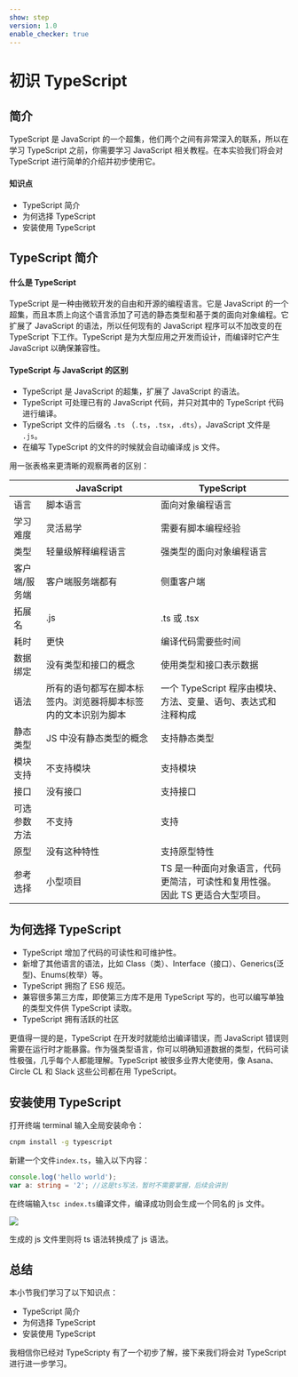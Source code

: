 ```yaml
---
show: step
version: 1.0
enable_checker: true
---
```


# 初识 TypeScript

## 简介

TypeScript 是 JavaScript 的一个超集，他们两个之间有非常深入的联系，所以在学习 TypeScript 之前，你需要学习 JavaScript 相关教程。在本实验我们将会对 TypeScript 进行简单的介绍并初步使用它。

#### 知识点

- TypeScript 简介
- 为何选择 TypeScript
- 安装使用 TypeScript

## TypeScript 简介

#### 什么是 TypeScript

TypeScript 是一种由微软开发的自由和开源的编程语言。它是 JavaScript 的一个超集，而且本质上向这个语言添加了可选的静态类型和基于类的面向对象编程。它扩展了 JavaScript 的语法，所以任何现有的 JavaScript 程序可以不加改变的在 TypeScript 下工作。TypeScript 是为大型应用之开发而设计，而编译时它产生 JavaScript 以确保兼容性。

#### TypeScript 与 JavaScript 的区别

- TypeScript 是 JavaScript 的超集，扩展了 JavaScript 的语法。
- TypeScript 可处理已有的 JavaScript 代码，并只对其中的 TypeScript 代码进行编译。
- TypeScript 文件的后缀名 `.ts` （`.ts`，`.tsx`，`.dts`），JavaScript 文件是 `.js`。
- 在编写 TypeScript 的文件的时候就会自动编译成 js 文件。

用一张表格来更清晰的观察两者的区别：

|               | JavaScript                                                     | TypeScript                                                                    |
| ------------- | -------------------------------------------------------------- | ----------------------------------------------------------------------------- |
| 语言          | 脚本语言                                                       | 面向对象编程语言                                                              |
| 学习难度      | 灵活易学                                                       | 需要有脚本编程经验                                                            |
| 类型          | 轻量级解释编程语言                                             | 强类型的面向对象编程语言                                                      |
| 客户端/服务端 | 客户端服务端都有                                               | 侧重客户端                                                                    |
| 拓展名        | .js                                                            | .ts 或 .tsx                                                                   |
| 耗时          | 更快                                                           | 编译代码需要些时间                                                            |
| 数据绑定      | 没有类型和接口的概念                                           | 使用类型和接口表示数据                                                        |
| 语法          | 所有的语句都写在脚本标签内。浏览器将脚本标签内的文本识别为脚本 | 一个 TypeScript 程序由模块、方法、变量、语句、表达式和注释构成                |
| 静态类型      | JS 中没有静态类型的概念                                        | 支持静态类型                                                                  |
| 模块支持      | 不支持模块                                                     | 支持模块                                                                      |
| 接口          | 没有接口                                                       | 支持接口                                                                      |
| 可选参数方法  | 不支持                                                         | 支持                                                                          |
| 原型          | 没有这种特性                                                   | 支持原型特性                                                                  |
| 参考选择      | 小型项目                                                       | TS 是一种面向对象语言，代码更简洁，可读性和复用性强。因此 TS 更适合大型项目。 |

## 为何选择 TypeScript

- TypeScript 增加了代码的可读性和可维护性。
- 新增了其他语言的语法，比如 Class（类）、Interface（接口）、Generics(泛型)、Enums(枚举）等。
- TypeScript 拥抱了 ES6 规范。
- 兼容很多第三方库，即使第三方库不是用 TypeScript 写的，也可以编写单独的类型文件供 TypeScript 读取。
- TypeScript 拥有活跃的社区

更值得一提的是，TypeScript 在开发时就能给出编译错误，而 JavaScript 错误则需要在运行时才能暴露。作为强类型语言，你可以明确知道数据的类型，代码可读性极强，几乎每个人都能理解。TypeScript 被很多业界大佬使用，像 Asana、Circle CL 和 Slack 这些公司都在用 TypeScript。

## 安装使用 TypeScript

打开终端 terminal 输入全局安装命令：

```bash
cnpm install -g typescript
```

新建一个文件`index.ts`，输入以下内容：

```ts
console.log('hello world');
var a: string = '2'; //这是ts写法，暂时不需要掌握，后续会讲到
```

在终端输入`tsc index.ts`编译文件，编译成功则会生成一个同名的 js 文件。

![](https://doc.shiyanlou.com/courses/700/1226977/7461b048cd6f2ea017e1ce050782170c-0/wm)

生成的 js 文件里则将 ts 语法转换成了 js 语法。

## 总结

本小节我们学习了以下知识点：

- TypeScript 简介
- 为何选择 TypeScript
- 安装使用 TypeScript

我相信你已经对 TypeScripty 有了一个初步了解，接下来我们将会对 TypeScript 进行进一步学习。